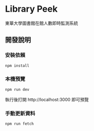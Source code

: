 # Library Peek

東華大學圖書館在館人數即時監測系統

## 開發說明

### 安裝依賴
```bash
npm install
```

### 本機預覽
```bash
npm run dev
```
執行後打開 http://localhost:3000 即可預覽

### 手動更新資料
```bash
npm run fetch
```
